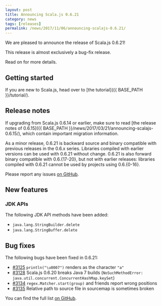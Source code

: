```yaml
---
layout: post
title: Announcing Scala.js 0.6.21
category: news
tags: [releases]
permalink: /news/2017/11/06/announcing-scalajs-0.6.21/
---
```



We are pleased to announce the release of Scala.js 0.6.21!

This release is almost exclusively a bug-fix release.

Read on for more details.

<!--more-->

## Getting started

If you are new to Scala.js, head over to
[the tutorial]({{ BASE_PATH }}/tutorial/).

## Release notes

If upgrading from Scala.js 0.6.14 or earlier, make sure to read [the release notes of 0.6.15]({{ BASE_PATH }}/news/2017/03/21/announcing-scalajs-0.6.15/), which contain important migration information.

As a minor release, 0.6.21 is backward source and binary compatible with previous releases in the 0.6.x series.
Libraries compiled with earlier versions can be used with 0.6.21 without change.
0.6.21 is also forward binary compatible with 0.6.{17-20}, but not with earlier releases: libraries compiled with 0.6.21 cannot be used by projects using 0.6.{0-16}.

Please report any issues [on GitHub](https://github.com/scala-js/scala-js/issues).

## New features

### JDK APIs

The following JDK API methods have been added:

* `java.lang.StringBuilder.delete`
* `java.lang.StringBuffer.delete`

## Bug fixes

The following bugs have been fixed in 0.6.21:

* [#3125](https://github.com/scala-js/scala-js/issues/3125) `println("\u0007")` renders as the character `"a"`
* [#3128](https://github.com/scala-js/scala-js/issues/3128) Scala.js 0.6.20 breaks Java 7 builds (`NoSuchMethodError: java.util.concurrent.ConcurrentHashMap.keySet`)
* [#3134](https://github.com/scala-js/scala-js/issues/3134) `regex.Matcher.start(group)` and friends report wrong positions
* [#3135](https://github.com/scala-js/scala-js/issues/3135) Relative path to source file in sourcemap is sometimes broken

You can find the full list [on GitHub](https://github.com/scala-js/scala-js/issues?q=is%3Aissue+milestone%3Av0.6.21+is%3Aclosed).
